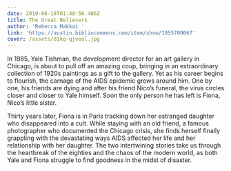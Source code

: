 ```yaml
---
date: 2019-06-18T01:48:56.406Z
title: The Great Believers
author: 'Rebecca Makkai '
link: 'https://austin.bibliocommons.com/item/show/1955709067'
cover: /assets/81kq-qjveol.jpg
---
```

  In 1985, Yale Tishman, the development director for an art gallery in Chicago,
  is about to pull off an amazing coup, bringing in an extraordinary collection
  of 1920s paintings as a gift to the gallery. Yet as his career begins to
  flourish, the carnage of the AIDS epidemic grows around him. One by one, his
  friends are dying and after his friend Nico’s funeral, the virus circles
  closer and closer to Yale himself. Soon the only person he has left is Fiona,
  Nico’s little sister.

  Thirty years later, Fiona is in Paris tracking down her estranged daughter who
  disappeared into a cult. While staying with an old friend, a famous
  photographer who documented the Chicago crisis, she finds herself finally
  grappling with the devastating ways AIDS affected her life and her
  relationship with her daughter. The two intertwining stories take us through
  the heartbreak of the eighties and the chaos of the modern world, as both Yale
  and Fiona struggle to find goodness in the midst of disaster.

